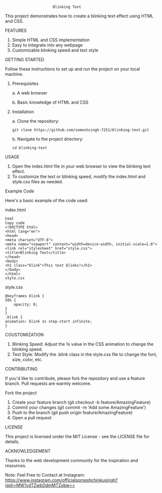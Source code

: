                           Blinking Text
                        
This project demonstrates how to create a blinking text effect using HTML and CSS.

FEATURES
1. Simple HTML and CSS implementation
2. Easy to integrate into any webpage
3. Customizable blinking speed and text style

GETTING STARTED

Follow these instructions to set up and run the project on your local machine.

1. Prerequisites

     a. A web browser
  
     b. Basic knowledge of HTML and CSS
  
2. Installation

    a. Clone the repository:

       git clone https://github.com/someshsingh-7251/blinking-text.git
   
    b. Navigate to the project directory:

       cd blinking-text
   
USAGE
1. Open the index.html file in your web browser to view the blinking text effect.
2. To customize the text or blinking speed, modify the index.html and style.css files as needed.

Example Code

Here's a basic example of the code used:

  index.html

    html
    Copy code
    <!DOCTYPE html>
    <html lang="en">
    <head>
    <meta charset="UTF-8">
    <meta name="viewport" content="width=device-width, initial-scale=1.0">
    <link rel="stylesheet" href="style.css">
    <title>Blinking Text</title>
    </head>
    <body>
    <h1 class="blink">This text blinks!</h1>
    </body>
    </html>
    style.css

style.css

    @keyframes blink {
    50% {
        opacity: 0;
    }
    }
    .blink {
    animation: blink 1s step-start infinite;
    }
    
COUSTOMIZATION
1. Blinking Speed: Adjust the 1s value in the CSS animation to change the blinking speed.
2. Text Style: Modify the .blink class in the style.css file to change the font, size, color, etc.

CONTRIBUTING

If you'd like to contribute, please fork the repository and use a feature branch. Pull requests are warmly welcome.

Fork the project
1. Create your feature branch (git checkout -b feature/AmazingFeature)
2. Commit your changes (git commit -m 'Add some AmazingFeature')
3. Push to the branch (git push origin feature/AmazingFeature)
4. Open a pull request
   
LICENSE

This project is licensed under the MIT License - see the LICENSE file for details.

ACKNOWLEDGEMENT

Thanks to the web development community for the inspiration and resources.

Note: Feel Free to Contact at Instagram: https://www.instagram.com/officialsomeshchinkusingh?igsh=MW1vdTZwbDdmMTZxbw==
